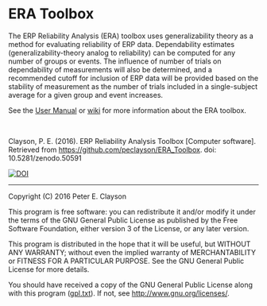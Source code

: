 # ERA Toolbox

The ERP Reliability Analysis (ERA) toolbox uses generalizability theory as a method for evaluating reliability of ERP data. 
Dependability estimates (generalizability-theory analog to reliability) can be computed for any number of groups or events. 
The influence of number of trials on dependability of measurements will also be determined, and a recommended cutoff for 
inclusion of ERP data will be provided based on the stability of measurement as the number of trials included in a 
single-subject average for a given group and event increases.

See the [User Manual](ERA_Toolbox/documentation/UserManual.pdf) or [wiki](https://github.com/peclayson/ERA_Toolbox/wiki) for more information about the ERA toolbox.

&nbsp; 

Clayson, P. E. (2016). ERP Reliability Analysis Toolbox [Computer software]. Retrieved from https://github.com/peclayson/ERA_Toolbox. doi: 10.5281/zenodo.50591

[![DOI](https://zenodo.org/badge/21655/peclayson/ERA_Toolbox.svg)](https://zenodo.org/badge/latestdoi/21655/peclayson/ERA_Toolbox)

***

Copyright (C) 2016 Peter E. Clayson
 
  This program is free software: you can redistribute it and/or modify
  it under the terms of the GNU General Public License as published by
  the Free Software Foundation, either version 3 of the License, or
  any later version.
 
  This program is distributed in the hope that it will be useful,
  but WITHOUT ANY WARRANTY; without even the implied warranty of
  MERCHANTABILITY or FITNESS FOR A PARTICULAR PURPOSE. See the
  GNU General Public License for more details.
 
  You should have received a copy of the GNU General Public License
  along with this program ([gpl.txt](https://github.com/peclayson/ERA_Toolbox/blob/master/gpl.txt)). If not, see 
  <http://www.gnu.org/licenses/>.
